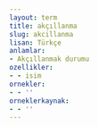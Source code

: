 ```yaml
---
layout: term
title: akçıllanma
slug: akcillanma
lisan: Türkçe
anlamlar:
- Akçıllanmak durumu
ozellikler:
- - isim
ornekler:
- - ''
orneklerkaynak:
- - ''
---
```

